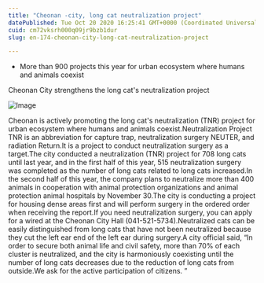 ```yaml
---
title: "Cheonan -city, long cat neutralization project"
datePublished: Tue Oct 20 2020 16:25:41 GMT+0000 (Coordinated Universal Time)
cuid: cm72vksrh000q09jr9bzb1dur
slug: en-174-cheonan-city-long-cat-neutralization-project

---
```



- More than 900 projects this year for urban ecosystem where humans and animals coexist

Cheonan City strengthens the long cat's neutralization project

![Image](https://cdn.hashnode.com/res/hashnode/image/upload/v1739423055623/61331ef6-bc85-4d91-bd68-9c611d448488.jpeg)

Cheonan is actively promoting the long cat's neutralization (TNR) project for urban ecosystem where humans and animals coexist.Neutralization Project TNR is an abbreviation for capture trap, neutralization surgery NEUTER, and radiation Return.It is a project to conduct neutralization surgery as a target.The city conducted a neutralization (TNR) project for 708 long cats until last year, and in the first half of this year, 515 neutralization surgery was completed as the number of long cats related to long cats increased.In the second half of this year, the company plans to neutralize more than 400 animals in cooperation with animal protection organizations and animal protection animal hospitals by November 30.The city is conducting a project for housing dense areas first and will perform surgery in the ordered order when receiving the report.If you need neutralization surgery, you can apply for a wired at the Cheonan City Hall (041-521-5734).Neutralized cats can be easily distinguished from long cats that have not been neutralized because they cut the left ear end of the left ear during surgery.A city official said, “In order to secure both animal life and civil safety, more than 70% of each cluster is neutralized, and the city is harmoniously coexisting until the number of long cats decreases due to the reduction of long cats from outside.We ask for the active participation of citizens. ”